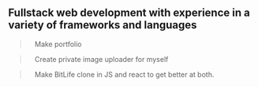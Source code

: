 ## Fullstack web development with experience in a variety of frameworks and languages

> <img src="https://upload.wikimedia.org/wikipedia/commons/thumb/0/02/Red_Circle%28small%29.svg/1024px-Red_Circle%28small%29.svg.png" width="10px"> Make portfolio

> <img src="https://upload.wikimedia.org/wikipedia/commons/thumb/0/02/Red_Circle%28small%29.svg/1024px-Red_Circle%28small%29.svg.png" width="10px"> Create private image uploader for myself

> <img src="https://upload.wikimedia.org/wikipedia/commons/thumb/0/02/Red_Circle%28small%29.svg/1024px-Red_Circle%28small%29.svg.png" width="10px"> Make BitLife clone in JS and react to get better at both.
